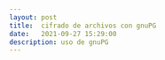 ```yaml
---
layout: post
title:  cifrado de archivos con gnuPG
date:   2021-09-27 15:29:00
description: uso de gnuPG
---
```


#